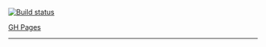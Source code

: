 [![Build status](https://ci.appveyor.com/api/projects/status/g47dc933xv53736r?svg=true)](https://ci.appveyor.com/project/errand/ahj-testing)


[GH Pages](https://errand.github.io/ahj-testing/) 

---
